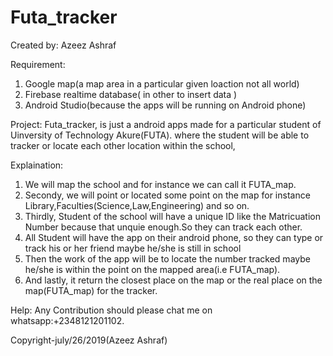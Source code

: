 # Futa_tracker

Created by: Azeez Ashraf

Requirement:
1. Google map(a map area in a particular given loaction not all world)
2. Firebase realtime database( in other to insert data )
3. Android Studio(because the apps will be running on Android phone)

Project:
 Futa_tracker, is just a android apps made for a particular student of Uinversity of Technology Akure(FUTA).
 where the student will be able to tracker or locate each other location within the school,
 
 Explaination:
 1. We will map the school and for instance we can call it FUTA_map.
 2. Secondy, we will point or located some point on the map for instance Library,Faculties(Science,Law,Engineering) and so on.
 3. Thirdly, Student of the school will have a unique ID like the Matricuation Number because that unquie enough.So they can track each other.
 4. All Student will have the app on their android phone, so they can type or track his or her friend maybe he/she is still in school
 5. Then the work of the app will be to locate the number tracked maybe he/she is within the point on the mapped area(i.e FUTA_map).
 6. And lastly, it return the closest place on the map or the real place on the map(FUTA_map) for the tracker.
 
 Help:
 Any Contribution should please chat me on whatsapp:+2348121201102.
 
 Copyright-july/26/2019(Azeez Ashraf)
